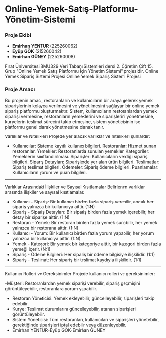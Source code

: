 # Online-Yemek-Satış-Platformu-Yönetim-Sistemi
### Proje Ekibi

- **Emirhan YENTUR** (225260062)
- **Eyüp GÖK** (215260042)
- **Emirhan GÜNEY** (225260008)
  
Fırat Üniversitesi BMU329 Veri Tabanı Sistemleri dersi 2. Öğretim Çift 15. Grup "Online Yemek Satış Platformu İçin Yönetim Sistemi" projesidir. Online Yemek Sipariş Sistemi Projesi
Online Yemek Sipariş Sistemi Projesi

### Proje Amacı
Bu projenin amacı, restoranların ve kullanıcıların bir araya gelerek yemek siparişlerinin kolayca verilmesini ve yönetilmesini sağlayan bir online yemek sipariş platformu oluşturmaktır. Sistem, kullanıcıların restoranlardan yemek siparişi vermesine, restoranların yemeklerini ve siparişlerini yönetmesine, kuryelerin teslimat sürecini takip etmesine, sistem yöneticisinin ise platformu genel olarak yönetmesine olanak tanır.

Varlıklar ve Nitelikleri
Projede yer alacak varlıklar ve nitelikleri şunlardır:

- Kullanıcılar: Sisteme kayıtlı kullanıcı bilgileri.
Restoranlar: Hizmet sunan restoranlar.
Yemekler: Restoranlarda sunulan yemekler.
Kategoriler: Yemeklerin sınıflandırılması.
Siparişler: Kullanıcıların verdiği sipariş bilgileri.
Sipariş Detayları: Siparişlerde yer alan ürün bilgileri.
Teslimatlar: Sipariş teslimat bilgileri.
Ödemeler: Sipariş ödeme bilgileri.
Puanlamalar: Kullanıcıların yorum ve puan bilgileri.

---
Varlıklar Arasındaki İlişkiler ve Sayısal Kısıtlamalar
Belirlenen varlıklar arasında ilişkiler ve sayısal kısıtlamalar:

- Kullanıcı - Sipariş: Bir kullanıcı birden fazla sipariş verebilir, ancak her sipariş yalnızca bir kullanıcıya aittir. (1:N)
- Sipariş - Sipariş Detayları: Bir sipariş birden fazla yemek içerebilir, her detay bir siparişe aittir. (1:N)
- Restoran - Yemek: Bir restoran birden fazla yemek sunabilir, her yemek yalnızca bir restorana aittir. (1:N)
- Kullanıcı - Yorum: Bir kullanıcı birden fazla yorum yapabilir, her yorum yalnızca bir kullanıcıya aittir. (1:N)
- Yemek - Kategori: Bir yemek bir kategoriye aittir, bir kategori birden fazla yemeği içerir. (N:1)
- Sipariş - Ödeme Bilgileri: Her sipariş bir ödeme bilgisiyle ilişkilidir. (1:1)
- Sipariş - Teslimat: Her sipariş bir teslimat kaydıyla ilişkilidir. (1:1)

---

Kullanıcı Rolleri ve Gereksinimler Projede kullanıcı rolleri ve gereksinimler:

-Müşteri: Restoranlardan yemek siparişi verebilir, sipariş geçmişini görüntüleyebilir, restoranlara yorum yapabilir.
- Restoran Yöneticisi: Yemek ekleyebilir, güncelleyebilir, siparişleri takip edebilir.
- Kurye: Teslimat durumlarını güncelleyebilir, atanan siparişleri görüntüleyebilir.
- Sistem Yöneticisi: Tüm restoranları, kullanıcıları ve siparişleri yönetebilir, gerektiğinde siparişleri iptal edebilir veya düzenleyebilir.
- Emirhan YENTUR-Eyüp GÖK-Emirhan GÜNEY

